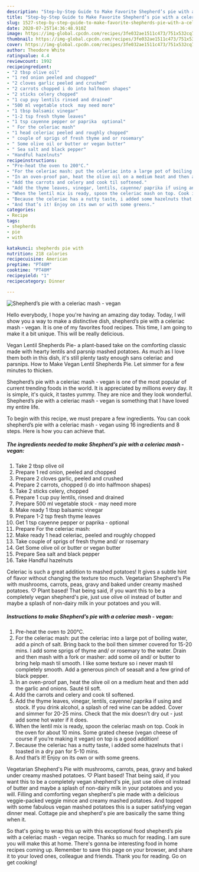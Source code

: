 ```yaml
---
description: "Step-by-Step Guide to Make Favorite Shepherd’s pie with a celeriac mash - vegan"
title: "Step-by-Step Guide to Make Favorite Shepherd’s pie with a celeriac mash - vegan"
slug: 1527-step-by-step-guide-to-make-favorite-shepherds-pie-with-a-celeriac-mash-vegan
date: 2020-07-25T14:36:48.910Z
image: https://img-global.cpcdn.com/recipes/3fe032ae1511c473/751x532cq70/shepherds-pie-with-a-celeriac-mash-vegan-recipe-main-photo.jpg
thumbnail: https://img-global.cpcdn.com/recipes/3fe032ae1511c473/751x532cq70/shepherds-pie-with-a-celeriac-mash-vegan-recipe-main-photo.jpg
cover: https://img-global.cpcdn.com/recipes/3fe032ae1511c473/751x532cq70/shepherds-pie-with-a-celeriac-mash-vegan-recipe-main-photo.jpg
author: Theodore White
ratingvalue: 4.4
reviewcount: 1992
recipeingredient:
- "2 tbsp olive oil"
- "1 red onion peeled and chopped"
- "2 cloves garlic peeled and crushed"
- "2 carrots chopped i do into halfmoon shapes"
- "2 sticks celery chopped"
- "1 cup puy lentils rinsed and drained"
- "500 ml vegetable stock  may need more"
- "1 tbsp balsamic vinegar"
- "1-2 tsp fresh thyme leaves"
- "1 tsp cayenne pepper or paprika  optional"
- " For the celeriac mash"
- "1 head celeriac peeled and roughly chopped"
- " couple of sprigs of fresh thyme and or rosemary"
- " Some olive oil or butter or vegan butter"
- " Sea salt and black pepper"
- "Handful hazelnuts"
recipeinstructions:
- "Pre-heat the oven to 200°C."
- "For the celeriac mash: put the celeriac into a large pot of boiling water, add a pinch of salt. Bring back to the boil then simmer covered for 15-20 mins. I add some sprigs of thyme and/ or rosemary to the water. Drain and then mash with a fork or masher: add some oil and/ or butter to bring help mash til smooth. I like some texture so i never mash til completely smooth. Add a generous pinch of seasalt and a few grind of black pepper."
- "In an oven-proof pan, heat the olive oil on a medium heat and then add the garlic and onions. Sauté til soft."
- "Add the carrots and celery and cook til softened."
- "Add the thyme leaves, vinegar, lentils, cayenne/ paprika if using and stock. If you drink alcohol, a splash of red wine can be added. Cover and simmer for 20-25 mins. Check that the mix doesn’t dry out - just add some hot water if it does."
- "When the lentil mix is ready, spoon the celeriac mash on top. Cook in the oven for about 10 mins. Some grated cheese (vegan cheese of course if you’re making it vegan) on top is a good addition!"
- "Because the celeriac has a nutty taste, i added some hazelnuts that i toasted in a dry pan for 5-10 mins."
- "And that’s it! Enjoy on its own or with some greens."
categories:
- Recipe
tags:
- shepherds
- pie
- with

katakunci: shepherds pie with 
nutrition: 218 calories
recipecuisine: American
preptime: "PT40M"
cooktime: "PT40M"
recipeyield: "1"
recipecategory: Dinner

---
```



![Shepherd’s pie with a celeriac mash - vegan](https://img-global.cpcdn.com/recipes/3fe032ae1511c473/751x532cq70/shepherds-pie-with-a-celeriac-mash-vegan-recipe-main-photo.jpg)

Hello everybody, I hope you're having an amazing day today. Today, I will show you a way to make a distinctive dish, shepherd’s pie with a celeriac mash - vegan. It is one of my favorites food recipes. This time, I am going to make it a bit unique. This will be really delicious.

Vegan Lentil Shepherds Pie- a plant-based take on the comforting classic made with hearty lentils and parsnip mashed potatoes. As much as I love them both in this dish, it&#39;s still plenty tasty enough sans celeriac and parsnips. How to Make Vegan Lentil Shepherds Pie. Let simmer for a few minutes to thicken.

Shepherd’s pie with a celeriac mash - vegan is one of the most popular of current trending foods in the world. It is appreciated by millions every day. It is simple, it's quick, it tastes yummy. They are nice and they look wonderful. Shepherd’s pie with a celeriac mash - vegan is something that I have loved my entire life.


To begin with this recipe, we must prepare a few ingredients. You can cook shepherd’s pie with a celeriac mash - vegan using 16 ingredients and 8 steps. Here is how you can achieve that.

<!--inarticleads1-->

##### The ingredients needed to make Shepherd’s pie with a celeriac mash - vegan:

1. Take 2 tbsp olive oil
1. Prepare 1 red onion, peeled and chopped
1. Prepare 2 cloves garlic, peeled and crushed
1. Prepare 2 carrots, chopped (i do into halfmoon shapes)
1. Take 2 sticks celery, chopped
1. Prepare 1 cup puy lentils, rinsed and drained
1. Prepare 500 ml vegetable stock - may need more
1. Make ready 1 tbsp balsamic vinegar
1. Prepare 1-2 tsp fresh thyme leaves
1. Get 1 tsp cayenne pepper or paprika - optional
1. Prepare  For the celeriac mash:
1. Make ready 1 head celeriac, peeled and roughly chopped
1. Take  couple of sprigs of fresh thyme and/ or rosemary
1. Get  Some olive oil or butter or vegan butter
1. Prepare  Sea salt and black pepper
1. Take Handful hazelnuts


Celeriac is such a great addition to mashed potatoes! It gives a subtle hint of flavor without changing the texture too much. Vegetarian Shepherd&#39;s Pie with mushrooms, carrots, peas, gravy and baked under creamy mashed potatoes. ♡ Plant based! That being said, if you want this to be a completely vegan shepherd&#39;s pie, just use olive oil instead of butter and maybe a splash of non-dairy milk in your potatoes and you will. 

<!--inarticleads2-->

##### Instructions to make Shepherd’s pie with a celeriac mash - vegan:

1. Pre-heat the oven to 200°C.
1. For the celeriac mash: put the celeriac into a large pot of boiling water, add a pinch of salt. Bring back to the boil then simmer covered for 15-20 mins. I add some sprigs of thyme and/ or rosemary to the water. Drain and then mash with a fork or masher: add some oil and/ or butter to bring help mash til smooth. I like some texture so i never mash til completely smooth. Add a generous pinch of seasalt and a few grind of black pepper.
1. In an oven-proof pan, heat the olive oil on a medium heat and then add the garlic and onions. Sauté til soft.
1. Add the carrots and celery and cook til softened.
1. Add the thyme leaves, vinegar, lentils, cayenne/ paprika if using and stock. If you drink alcohol, a splash of red wine can be added. Cover and simmer for 20-25 mins. Check that the mix doesn’t dry out - just add some hot water if it does.
1. When the lentil mix is ready, spoon the celeriac mash on top. Cook in the oven for about 10 mins. Some grated cheese (vegan cheese of course if you’re making it vegan) on top is a good addition!
1. Because the celeriac has a nutty taste, i added some hazelnuts that i toasted in a dry pan for 5-10 mins.
1. And that’s it! Enjoy on its own or with some greens.


Vegetarian Shepherd&#39;s Pie with mushrooms, carrots, peas, gravy and baked under creamy mashed potatoes. ♡ Plant based! That being said, if you want this to be a completely vegan shepherd&#39;s pie, just use olive oil instead of butter and maybe a splash of non-dairy milk in your potatoes and you will. Filling and comforting vegan shepherd&#39;s pie made with a delicious veggie-packed veggie mince and creamy mashed potatoes. And topped with some fabulous vegan mashed potatoes this is a super satisfying vegan dinner meal. Cottage pie and shepherd&#39;s pie are basically the same thing when it. 

So that's going to wrap this up with this exceptional food shepherd’s pie with a celeriac mash - vegan recipe. Thanks so much for reading. I am sure you will make this at home. There's gonna be interesting food in home recipes coming up. Remember to save this page on your browser, and share it to your loved ones, colleague and friends. Thank you for reading. Go on get cooking!
